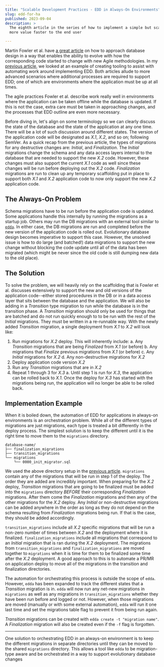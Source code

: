 ```yaml
---
title: "Scalable Development Practices - EDD in Always-On Environments"
slug: edd-for-ha
published: 2023-09-04
description: >
  The eighth article in the series of how to implement a simple but scalable solution to delivering
  more value faster to the end user

---
```


Martin Fowler et al. have [a great article](https://martinfowler.com/articles/evodb.html) on how to approach database
design in a way that enables the ability to evolve with how the corresponding code started to change with new Agile
methodologies. In my [previous article](./posts/scalable-dev-edd), we looked at an example of
creating tooling to assist with automating work around implementing EDD. Both articles allude to more advanced scenarios
where additional processes are required to support EDD; one of which are environments where the application must be up
at all times.

The agile practices Fowler et al. describe work really well in environments where the application can be taken offline
while the database is updated. If this is not the case, extra care must be taken in approaching changes, and the
processes that EDD outline are even more necessary.

Before diving in, let's align on some terminology so we can clearly discuss the state of the database and the state of
the application at any one time. There will be a lot of such discussion around different states. The version of the
application code will be designated as *X.1*, *X.2*, and so on; following SemVer. As a quick recap from the previous
article, the types of migrations for any destructive changes are: _Initial_, and _Finalization_. The _Initial_
migrations change the schema and any data access layers internal to the database that are needed to support the new
*X.2* code. However, these changes must also support the current *X.1* code as well since these changes will be run
before deploying out the *X.2* code. _Finalization_ migrations are run to clean up any temporary scaffolding put in
place to support both *X.1* and *X.2* application code to now only support the new *X.2* application code.


## The Always-On Problem

Schema migrations have to be run before the application code is updated. Some applications handle this internally by
running the migrations as a startup job. Others may run the DB migrations with an external tool similar to
[`edda`](https://github.com/joseph-flinn/site/tree/main/data/tools/edda). In either case, the DB migrations are run and
completed before the new version of the application code is rolled out. Evolutionary database design becomes imperative
to support this case. However, the unsolved issue is how to do large (and batched!) data migrations to support the new
change without blocking the code update until all of the data has been migrated (which might be never since the old code
is still dumping new data to the old place).


## The Solution

To solve the problem, we will heavily rely on the scaffolding that is Fowler et al. discusses extensively to support the
new and old versions of the application code--either stored procedures in the DB or in a data access layer that sits
between the database and the application. We will also be adding in a _Transition_ type migration to run while the
database is in the transition phase. A _Transition_ migration should only be used for things that are batched and do not
run quickly enough to to be run with the rest of the _Initial_ migrations. They must be written in a re-runnable way.
With the newly added _Transition_ migration, a single deployment from *X.1* to *X.2* will look like:

1. Run migrations for *X.2* deploy. This will inherently include:
    a. Any _Transition_ migrations that are being _Finalized_ from *X.1* (or before)
    b. Any migrations that _Finalize_ previous migrations from *X.1* (or before)
    c. Any _Initial_ migrations for *X.2*
    d. Any non-destructive migrations for *X.2*
2. Deploy application code version *X.2*
3. Run any _Transition_ migrations that are in *X.2*
4. Repeat 1 through 3 for *X.3*
    a. Until step 1 is run for *X.3*, the application can be rolled back to *X.1*. Once the deploy for *X.3* has
    started with the migrations being run, the application will no longer be able to be rolled back.


## Implementation Example

When it is boiled down, the automation of EDD for applications in always-on environments is an orchestration problem.
While all of the different types of migrations are just migrations, each type is treated a bit differently in the
deploy process. The simplest solution is to keep the different until it is the right time to move them to the
`migrations` directory.

```
database-name/
├── finalization_migrations
├── transition_migrations
└── migrations
    └── 0000_init_migrator.sql
```

We used the above directory setup in the [previous article](./posts/scalable-dev-edd).
`migrations` contain any of the migrations that will be run in step 1 of the deploy. The order they are added are
incredibly important. When preparing for the *X.2* deploy, _Transition_ migrations that are going to be finalized must be
added into the `migrations` directory _*BEFORE*_ their corresponding _Finalization_ migrations. After them come the
_Finalization_ migrations and then any of the other migrations for the *X.2* deploy. Any _Initial_ or non-destructive
migrations can be added anywhere in the order as long as they do not depend on the schema resulting from _Finalization_
migrations being run. If that is the case, they should be added accordingly.

`transition_migrations` include all *X.2* specific migrations that will be run a non-zero number of times between *X.2*
and the deployment where it is finalized. `finalization_migrations` include all migrations that correspond to an
_Initial_ migration that is ran during the *X.2* deployment. The migrations from `transition_migrations` and
`finalization_migrations` are moved together to `migrations` when it is time for them to be finalized some time after
the *X.2* deployment. A good approach to this is to automate a PR/MR on application deploy to move all of the migrations
in the transition and finalization directories.

The automation for orchestrating this process is outside the scope of `edda`. However, `edda` has been expanded to track
the different states that a _Transition_ migration is in. `edda` will now run any net-new migrations in `migrations` as
well as any migrations in `transition_migrations` whether they have been run before and logged or not. However, when
those migrations are moved (manually or with some external automation), `edda` will run it one last time and set the
migrations table flag to prevent it from being run again.

_Transition_ migrations can be created with `edda create -t "migration name"`. A _Finalization_ migration will also be
created even if the `-f` flag is forgotten.

---

One solution to orchestrating EDD in an always-on environment is to keep the different migrations in separate
directories until they can be moved to the shared `migrations` directory. This allows a tool like `edda` to be
migration-type aware and be orchestrated in a way to support evolutionary database changes
